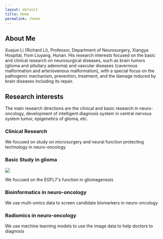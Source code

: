 ```yaml
---
layout: default
title: Home
permalink: /home
---
```

## About Me

Xuejun Li (Richard Li), Professor, Department of Neurosurgery, Xiangya Hospital, from Liuyang, Hunan. His research interests focused on the basic and clinical research on neurosurgical diseases, such as brain tumors (glioma and pituitary adenoma) and vascular diseases (cavernous malformation and arteriovenous malformation), with a special focus on the pathogenic mechanism, prevention, treatment, and the damage induced by brain diseases including its repair.

## Research interests

The main research directions are the clinical and basic research in neuro-oncology, development of intelligent diagnosis system in central nervous system tumor, epigenetics of glioma, etc.

### Clinical Research

We focused on study on microsurgery and neural function protecting technology in neuro-oncology

### Basic Study in glioma

![]("https://github.com/Richard-Li-lab-team/Richard-Li-lab-team.github.io/blob/master/img/research/EGFL7.png?raw=true")

We focused on the EGFL7's function in gliomagenesis

### Bioinformatics in neuro-oncology

We use multi-omics data to screen candidate biomarkers in neuro-oncology

### Radiomics in neuro-oncology

We use mechine learning models to use the image data to help doctors to diagnosis
